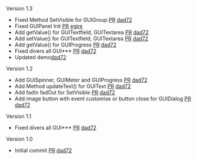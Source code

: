 Version 1.3

- Fixed Method SetVisible for GUIGroup [PR](https://github.com/dad72/CastorGUI/commit/c5df4b35e98a14a3e000a7d235fab276fb76f2a7) [dad72](https://github.com/dad72/CastorGUI)
- Fixed GUIPanel Init [PR](https://github.com/egire/CastorGUI/commit/eace55a88b3e0b7fe9c6b636a1317efd6f33412d) [egire](https://github.com/egire)
- Add getValue() for GUITextfield, GUITextarea [PR](https://github.com/dad72/CastorGUI/commit/15905c0a105ae69eae88c6c5caef2b7d9ffccf98) [dad72](https://github.com/dad72/CastorGUI)
- Add setValue() for GUITextfield, GUITextarea [PR](https://github.com/dad72/CastorGUI/commit/c5df4b35e98a14a3e000a7d235fab276fb76f2a7) [dad72](https://github.com/dad72/CastorGUI)
- Add getValue() for GUIProgress [PR](https://github.com/dad72/CastorGUI/commit/460e5274df7b756d4d9f1c802fd223181f308e5a) [dad72](https://github.com/dad72/CastorGUI)
- Fixed divers all GUI*** [PR](https://github.com/dad72/CastorGUI/commit/a9ff7af57bd68c5f04fd8abb1ce605f523b6df84) [dad72](https://github.com/dad72/CastorGUI)
- Updated demo[dad72](https://github.com/dad72/CastorGUI)

Version 1.2

- Add GUISpinner, GUIMeter and GUIProgress [PR](https://github.com/dad72/CastorGUI/commit/c72e2a08e5b9d200e9d0d5aa9bf4046f7825ea24) [dad72](https://github.com/dad72/CastorGUI)
- Add Method updateText() for GUIText [PR](https://github.com/dad72/CastorGUI/commit/ed56c49e07ac472013e181de8c6d91d661a387f3) [dad72](https://github.com/dad72/CastorGUI)
- Add fadIn fadOut for SetVisible [PR](https://github.com/dad72/CastorGUI/commit/785c7e89aee273ca1f43952973a9a8ea3e1414cd) [dad72](https://github.com/dad72/CastorGUI)
- Add image button with event customise or button close for GUIDialog [PR](https://github.com/dad72/CastorGUI/commit/42248c69e5f279809ffeb81bda2396be88e0183d) [dad72](https://github.com/dad72/CastorGUI)

Version 1.1

- Fixed divers all GUI*** [PR](https://github.com/dad72/CastorGUI/commit/642e098e8b51a60423010e6049e40e5ab2fafa0e) [dad72](https://github.com/dad72/CastorGUI)


Version 1.0

- Initial commit [PR](https://github.com/dad72/CastorGUI/commit/da5b2a679eea5d77fa36fd6e20cc43c44675daf1) [dad72](https://github.com/dad72/CastorGUI)